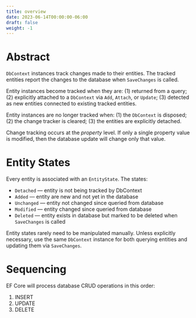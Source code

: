 ```yaml
---
title: overview
date: 2023-06-14T00:00:00-06:00
draft: false
weight: -1
---
```


# Abstract
`DbContext` instances track changes made to their entities.  The tracked entities report the changes to the database when `SaveChanges` is called.  

Entity instances become tracked when they are: (1) returned from a query; (2) explicitly attached to a `DbContext` via `Add`, `Attach`, or `Update`; (3) detected as new entities connected to existing tracked entities.  

Entity instances are no longer tracked when: (1) the `DbContext` is disposed; (2) the change tracker is cleared; (3) the entities are explicitly detached.

Change tracking occurs at the *property* level.  If only a single property value is modified, then the database update will change only that value.

# Entity States
Every entity is associated with an `EntityState`.  The states:
- `Detached` — entity is not being tracked by DbContext
- `Added` — entity are new and not yet in the database
- `Unchanged` — entity not changed since queried from database
- `Modified` — entity changed since queried from database
- `Deleted` — entity exists in database but marked to be deleted when `SaveChanges` is called

Entity states rarely need to be manipulated manually.  Unless explicitly necessary, use the same `DbContext` instance for both querying entities and updating them via `SaveChanges`.

# Sequencing
EF Core will process database CRUD operations in this order:
1. INSERT
2. UPDATE
3. DELETE
